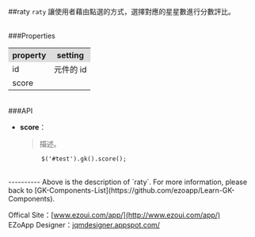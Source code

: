 ##raty
`raty` 讓使用者藉由點選的方式，選擇對應的星星數進行分數評比。  

<br/>
###Properties
<table>

<tr>
<th style="background:#ddd;">property</th>
<th style="background:#ddd;">setting</th>
</tr>

<tr>
<td>id</td>
<td>元件的 id</td>
</tr>

<tr>
<td>score</td>
<td></td>
</tr>

</table>

<br/>
###API

- **score**：  
  	> 描述。

			$('#test').gk().score();



<br/>
----------
Above is the description of `raty`. For more information, please back to [GK-Components-List](https://github.com/ezoapp/Learn-GK-Components).

Offical Site：[www.ezoui.com/app/](http://www.ezoui.com/app/)  
EZoApp Designer：[jqmdesigner.appspot.com/](http://jqmdesigner.appspot.com/)




